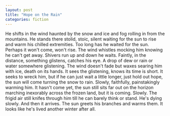```yaml
---
layout: post
title: "Hope on the Rain"
categories: fiction
---
```


He shifts in the wind haunted by the snow and ice and fog rolling in from the mountains. He stands there stolid, stoic, silent waiting for the sun to rise and warm his chilled extremities. Too long has he waited for the sun. Perhaps it won't come, won't rise. The wind whistles mocking him knowing he can't get away. Shivers run up and down he waits. Faintly, in the distance, something glistens, catches his eye. A drop of dew or rain or water somewhere glistening. The wind doesn't fade but waxes searing him with ice, death on its hands. It sees the glistening, knows its time is short. It seeks to wreck him, but if he can just wait a little longer, just hold out hope, the sun will come turning the snow to rain. Slowly, faithfully, painstakingly warming him. It hasn't come yet, the sun still sits far out on the horizon marching inexorably across the frozen land, but it is coming. Slowly. The frigid air still knifes through him till he can barely think or stand. He's dying slowly. And then it arrives. The sun greets his branches and warms them. It looks like he's lived another winter after all.
